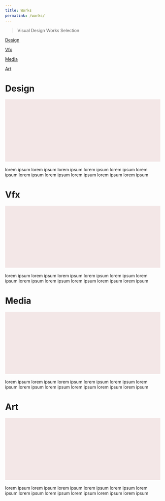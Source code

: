 ```yaml
---
title: Works
permalink: /works/
---
```


>Visual Design Works Selection

[Design](#design)

[Vfx](#vfx)

[Media](#publicity)

[Art](#art)





# Design

![IMAGE](/images/BASE.jpg)

lorem ipsum
lorem ipsum
lorem ipsum
lorem ipsum
lorem ipsum
lorem ipsum
lorem ipsum
lorem ipsum
lorem ipsum
lorem ipsum
lorem ipsum

# Vfx

![IMAGE](/images/BASE.jpg)

lorem ipsum
lorem ipsum
lorem ipsum
lorem ipsum
lorem ipsum
lorem ipsum
lorem ipsum
lorem ipsum
lorem ipsum
lorem ipsum
lorem ipsum

# Media

![IMAGE](/images/BASE.jpg)

lorem ipsum
lorem ipsum
lorem ipsum
lorem ipsum
lorem ipsum
lorem ipsum
lorem ipsum
lorem ipsum
lorem ipsum
lorem ipsum
lorem ipsum

# Art

![IMAGE](/images/BASE.jpg)

lorem ipsum
lorem ipsum
lorem ipsum
lorem ipsum
lorem ipsum
lorem ipsum
lorem ipsum
lorem ipsum
lorem ipsum
lorem ipsum
lorem ipsum










